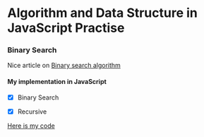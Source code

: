 # Algorithm and Data Structure in JavaScript Practise 


### Binary Search

Nice article on [Binary search algorithm](https://en.wikipedia.org/wiki/Binary_search_algorithm)

#### My implementation in JavaScript

- [x] Binary Search

- [x] Recursive

[Here is my code](https://github.com/wehelie/JSAlgDos/blob/master/binarysearch/binarysearch.js)
